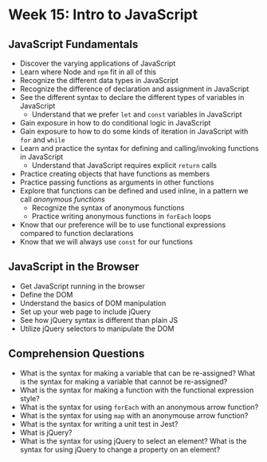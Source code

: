 # Week 15: Intro to JavaScript

## JavaScript Fundamentals

- Discover the varying applications of JavaScript
- Learn where Node and `npm` fit in all of this
- Recognize the different data types in JavaScript
- Recognize the difference of declaration and assignment in JavaScript
- See the different syntax to declare the different types of variables in JavaScript
  - Understand that we prefer `let` and `const` variables in JavaScript
- Gain exposure in how to do conditional logic in JavaScript
- Gain exposure to how to do some kinds of iteration in JavaScript with `for` and `while`
- Learn and practice the syntax for defining and calling/invoking functions in JavaScript
  - Understand that JavaScript requires explicit `return` calls
- Practice creating objects that have functions as members
- Practice passing functions as arguments in other functions
- Explore that functions can be defined and used inline, in a pattern we call _anonymous functions_
  - Recognize the syntax of anonymous functions
  - Practice writing anonymous functions in `forEach` loops
- Know that our preference will be to use functional expressions compared to function declarations
- Know that we will always use `const` for our functions

## JavaScript in the Browser
- Get JavaScript running in the browser
- Define the DOM
- Understand the basics of DOM manipulation
- Set up your web page to include jQuery
- See how jQuery syntax is different than plain JS
- Utilize jQuery selectors to manipulate the DOM

## Comprehension Questions

- What is the syntax for making a variable that can be re-assigned? What is the syntax for making a variable that cannot be re-assigned?
- What is the syntax for making a function with the functional expression style?
- What is the syntax for using `forEach` with an anonymous arrow function?
- What is the syntax for using `map` with an anonymouse arrow function?
- What is the syntax for writing a unit test in Jest?
- What is jQuery?
- What is the syntax for using jQuery to select an element? What is the syntax for using jQuery to change a property on an element?
